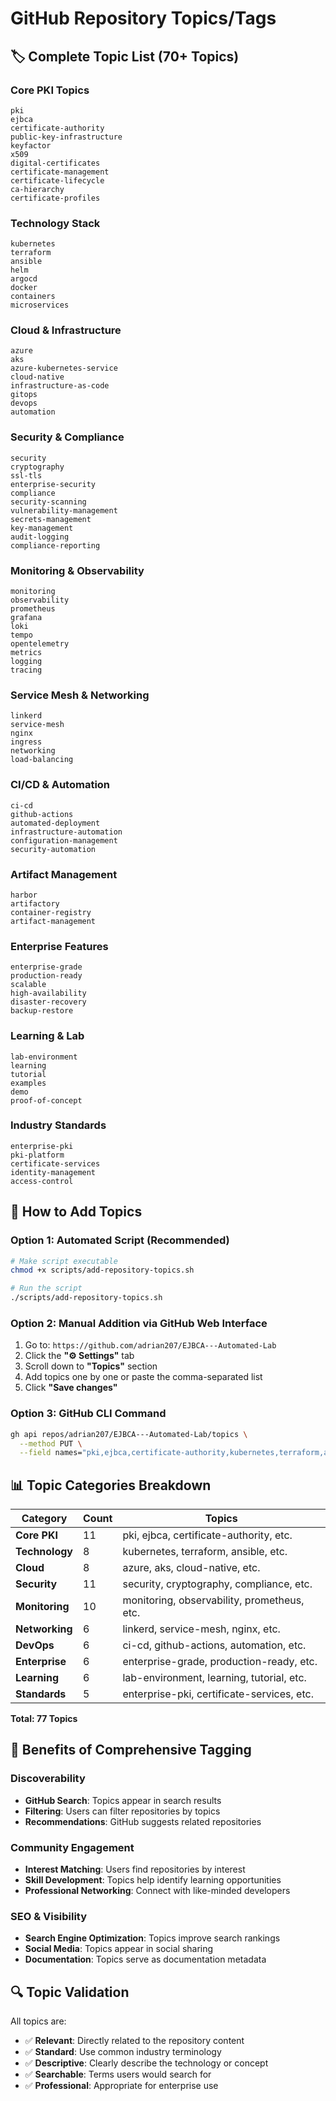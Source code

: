 # GitHub Repository Topics/Tags

## 🏷️ Complete Topic List (70+ Topics)

### Core PKI Topics
```
pki
ejbca
certificate-authority
public-key-infrastructure
keyfactor
x509
digital-certificates
certificate-management
certificate-lifecycle
ca-hierarchy
certificate-profiles
```

### Technology Stack
```
kubernetes
terraform
ansible
helm
argocd
docker
containers
microservices
```

### Cloud & Infrastructure
```
azure
aks
azure-kubernetes-service
cloud-native
infrastructure-as-code
gitops
devops
automation
```

### Security & Compliance
```
security
cryptography
ssl-tls
enterprise-security
compliance
security-scanning
vulnerability-management
secrets-management
key-management
audit-logging
compliance-reporting
```

### Monitoring & Observability
```
monitoring
observability
prometheus
grafana
loki
tempo
opentelemetry
metrics
logging
tracing
```

### Service Mesh & Networking
```
linkerd
service-mesh
nginx
ingress
networking
load-balancing
```

### CI/CD & Automation
```
ci-cd
github-actions
automated-deployment
infrastructure-automation
configuration-management
security-automation
```

### Artifact Management
```
harbor
artifactory
container-registry
artifact-management
```

### Enterprise Features
```
enterprise-grade
production-ready
scalable
high-availability
disaster-recovery
backup-restore
```

### Learning & Lab
```
lab-environment
learning
tutorial
examples
demo
proof-of-concept
```

### Industry Standards
```
enterprise-pki
pki-platform
certificate-services
identity-management
access-control
```

## 🚀 How to Add Topics

### Option 1: Automated Script (Recommended)
```bash
# Make script executable
chmod +x scripts/add-repository-topics.sh

# Run the script
./scripts/add-repository-topics.sh
```

### Option 2: Manual Addition via GitHub Web Interface
1. Go to: `https://github.com/adrian207/EJBCA---Automated-Lab`
2. Click the **"⚙️ Settings"** tab
3. Scroll down to **"Topics"** section
4. Add topics one by one or paste the comma-separated list
5. Click **"Save changes"**

### Option 3: GitHub CLI Command
```bash
gh api repos/adrian207/EJBCA---Automated-Lab/topics \
  --method PUT \
  --field names="pki,ejbca,certificate-authority,kubernetes,terraform,ansible,azure,security,devops,monitoring"
```

## 📊 Topic Categories Breakdown

| Category | Count | Topics |
|----------|-------|--------|
| **Core PKI** | 11 | pki, ejbca, certificate-authority, etc. |
| **Technology** | 8 | kubernetes, terraform, ansible, etc. |
| **Cloud** | 8 | azure, aks, cloud-native, etc. |
| **Security** | 11 | security, cryptography, compliance, etc. |
| **Monitoring** | 10 | monitoring, observability, prometheus, etc. |
| **Networking** | 6 | linkerd, service-mesh, nginx, etc. |
| **DevOps** | 6 | ci-cd, github-actions, automation, etc. |
| **Enterprise** | 6 | enterprise-grade, production-ready, etc. |
| **Learning** | 6 | lab-environment, learning, tutorial, etc. |
| **Standards** | 5 | enterprise-pki, certificate-services, etc. |

**Total: 77 Topics**

## 🎯 Benefits of Comprehensive Tagging

### Discoverability
- **GitHub Search**: Topics appear in search results
- **Filtering**: Users can filter repositories by topics
- **Recommendations**: GitHub suggests related repositories

### Community Engagement
- **Interest Matching**: Users find repositories by interest
- **Skill Development**: Topics help identify learning opportunities
- **Professional Networking**: Connect with like-minded developers

### SEO & Visibility
- **Search Engine Optimization**: Topics improve search rankings
- **Social Media**: Topics appear in social sharing
- **Documentation**: Topics serve as documentation metadata

## 🔍 Topic Validation

All topics are:
- ✅ **Relevant**: Directly related to the repository content
- ✅ **Standard**: Use common industry terminology
- ✅ **Descriptive**: Clearly describe the technology or concept
- ✅ **Searchable**: Terms users would search for
- ✅ **Professional**: Appropriate for enterprise use
